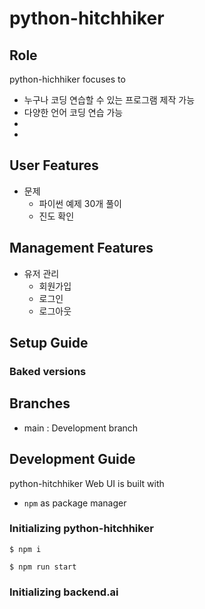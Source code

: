 # python-hitchhiker

## Role

python-hichhiker focuses to

 * 누구나 코딩 연습할 수 있는 프로그램 제작 가능 
 * 다양한 언어 코딩 연습 가능
 * 
 * 

## User Features
 * 문제
    * 파이썬 예제 30개 풀이
    * 진도 확인
 
## Management Features
 * 유저 관리
    * 회원가입
    * 로그인
    * 로그아웃


## Setup Guide
### Baked versions



## Branches

 * main : Development branch

## Development Guide

python-hitchhiker Web UI is built with
 * `npm` as package manager

### Initializing python-hitchhiker

```
$ npm i
```

```
$ npm run start
```

### Initializing backend.ai 

```

```

